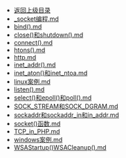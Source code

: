 - [返回上级目录](../)
- [_socket编程.md](计算机/网络编程/socket/_socket编程.md)
- [bind().md](计算机/网络编程/socket/bind().md)
- [close()和shutdown().md](计算机/网络编程/socket/close()和shutdown().md)
- [connect().md](计算机/网络编程/socket/connect().md)
- [htons().md](计算机/网络编程/socket/htons().md)
- [http.md](计算机/网络编程/socket/http.md)
- [inet_addr().md](计算机/网络编程/socket/inet_addr().md)
- [inet_aton()和inet_ntoa.md](计算机/网络编程/socket/inet_aton()和inet_ntoa.md)
- [linux案例.md](计算机/网络编程/socket/linux案例.md)
- [listen().md](计算机/网络编程/socket/listen().md)
- [select()和epoll()和poll().md](计算机/网络编程/socket/select()和epoll()和poll().md)
- [SOCK_STREAM和SOCK_DGRAM.md](计算机/网络编程/socket/SOCK_STREAM和SOCK_DGRAM.md)
- [sockaddr和sockaddr_in和in_addr.md](计算机/网络编程/socket/sockaddr和sockaddr_in和in_addr.md)
- [socket()函数.md](计算机/网络编程/socket/socket()函数.md)
- [TCP_in_PHP.md](计算机/网络编程/socket/TCP_in_PHP.md)
- [windows案例.md](计算机/网络编程/socket/windows案例.md)
- [WSAStartup()WSACleanup().md](计算机/网络编程/socket/WSAStartup()WSACleanup().md)